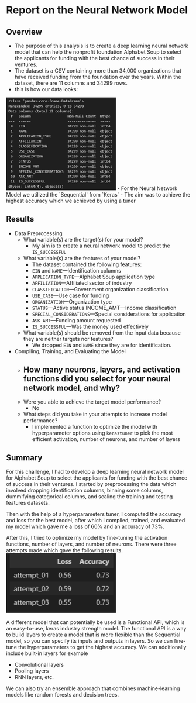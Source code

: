 # Report on the Neural Network Model  
## Overview
- The purpose of this analysis is to create a deep learning neural network model that can help the nonprofit foundation Alphabet Soup to select the applicants for funding with the best  chance of success in their ventures.  
- The dataset is a CSV containing more than 34,000 organizations that have received funding from the foundation over the years. Within the dataset, there are 11 columns and 34299 rows.
- this is how our data looks:  
<img src="./images/df_info.png" alt="drawing" width="300"/>
- For the Neural Network Model we utilized the `Sequential` from `Keras`  
- The aim was to achieve the highest accuracy which we achieved by using a tuner


## Results  
- Data Preprocessing
    - What variable(s) are the target(s) for your model?
        - My aim is to create a neural network model to predict the `IS_SUCCESSFUL`
    - What variable(s) are the features of your model?
        - The dataset contained the following features:  
        - `EIN` and `NAME`—Identification columns  
        - `APPLICATION_TYPE`—Alphabet Soup application type  
        - `AFFILIATION`—Affiliated sector of industry  
        - `CLASSIFICATION`—Government organization classification  
        - `USE_CASE`—Use case for funding  
        - `ORGANIZATION`—Organization type  
        - `STATUS`—Active status INCOME_AMT—Income classification  
        - `SPECIAL_CONSIDERATIONS`—Special considerations for application  
        - `ASK_AMT`—Funding amount requested  
        - `IS_SUCCESSFUL`—Was the money used effectively  
    - What variable(s) should be removed from the input data because they are neither targets nor features?  
        - We dropped `EIN` and `NAME` since they are for identification.
- Compiling, Training, and Evaluating the Model
    - How many neurons, layers, and activation functions did you select for your neural network model, and why? 
        -  
    - Were you able to achieve the target model performance?  
        - No
    - What steps did you take in your attempts to increase model performance?  
        - I implemented a function to optimize the model with hyperparameter options using `kerastuner` to pick the most efficient activation, number of neurons, and number of layers 

## Summary   
For this challenge, I had to develop a deep learning neural network model for Alphabet Soup to select the applicants for funding with the best chance of success in their ventures. I started by preprocessing the data which involved dropping identification columns, binning some columns, dummifying categorical columns, and scaling the training and testing features datasets.

Then with the help of a hyperparameters tuner, I computed the accuracy and loss for the best model, after which I compiled, trained, and evaluated my model which gave me a loss of 60% and an accuracy of 73%.

After this, I tried to optimize my model by fine-tuning the activation functions, number of layers, and number of neurons. There were three attempts made which gave the following results.  
<img src="./images/analysis.png" alt="comparision" width="300"/>  

A different model that can potentially be used is a Functional API, which is an easy-to-use, keras industry strength model. The functional API is a way to build layers to create a model that is more flexible than the Sequential model, so you can specify its inputs and outputs in layers.
So we can fine-tune the hyperparameters to get the highest accuracy.
We can additionally include built-in layers for example  
- Convolutional layers  
- Pooling layers  
- RNN layers, etc.  

We can also try an ensemble approach that combines machine-learning models like random forests and decision trees.
